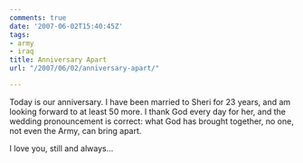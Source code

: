 ```yaml
---
comments: true
date: '2007-06-02T15:40:45Z'
tags:
- army
- iraq
title: Anniversary Apart
url: "/2007/06/02/anniversary-apart/"

---
```

<p>Today is our anniversary. I have been married to Sheri for 23 years, and am looking forward to at least 50 more. I thank God every day for her, and the wedding pronouncement is correct: what God has brought together, no one, not even the Army, can bring apart.</p>
<p>I love you, still and always...</p>
